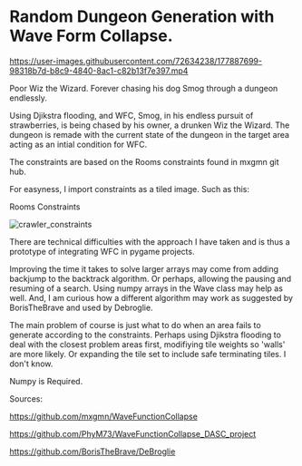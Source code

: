 # Random Dungeon Generation with Wave Form Collapse. 


https://user-images.githubusercontent.com/72634238/177887699-98318b7d-b8c9-4840-8ac1-c82b13f7e397.mp4


Poor Wiz the Wizard.  Forever chasing his dog Smog through a dungeon endlessly.

Using Djikstra flooding, and WFC, Smog, in his endless pursuit of strawberries, is being chased by his owner, a drunken Wiz the Wizard.
The dungeon is remade with the current state of the dungeon in the target area acting as an intial condition for WFC.

The constraints are based on the Rooms constraints found in mxgmn git hub.

For easyness, I import constraints as a tiled image.  Such as this:

Rooms Constraints

![crawler_constraints](https://user-images.githubusercontent.com/72634238/177886420-8358fa03-7ddf-48da-bf37-e73cc242b4e8.png)


There are technical difficulties with the approach I have taken and is thus a prototype of integrating WFC in pygame projects.  

Improving the time it takes to solve larger arrays may come from adding backjump to the backtrack algorithm. Or perhaps, allowing the pausing and resuming of a search.  Using numpy arrays in the Wave class may help as well.  And, I am curious how a different algorithm may work as suggested by BorisTheBrave and used by Debroglie.

The main problem of course is just what to do when an area fails to generate according to the constraints.  Perhaps using Djikstra flooding to deal with the closest problem areas first, modifiying tile weights so 'walls' are more likely.  Or expanding the tile set to include safe terminating tiles.  I don't know.

Numpy is Required.

Sources:

https://github.com/mxgmn/WaveFunctionCollapse

https://github.com/PhyM73/WaveFunctionCollapse_DASC_project

https://github.com/BorisTheBrave/DeBroglie

